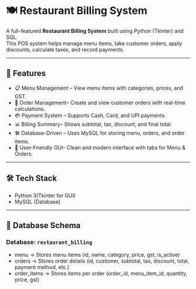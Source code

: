 # 🍽️ Restaurant Billing System  

A full-featured **Restaurant Billing System** built using Python (Tkinter) and SQL.  
This POS system helps manage menu items, take customer orders, apply discounts, calculate taxes, and record payments.  

---

## 🚀 Features  
- 📋 Menu Management – View menu items with categories, prices, and GST.  
- 🧾 Order Management– Create and view customer orders with real-time calculations.  
- 💳 Payment System – Supports Cash, Card, and UPI payments.  
- 📊 Billing Summary– Shows subtotal, tax, discount, and final total.  
- 🛠️ Database-Driven – Uses MySQL for storing menu, orders, and order items.  
- 🎨 User-Friendly GUI– Clean and modern interface with tabs for Menu & Orders.  

---

## 🛠️ Tech Stack  
- Python 3(Tkinter for GUI)  
- MySQL (Database)  

---

## 📂 Database Schema  

### Database: `restaurant_billing`  
- menu → Stores menu items (id, name, category, price, gst, is_active)  
- orders → Stores order details (id, customer, subtotal, tax, discount, total, payment method, etc.)  
- order_items → Stores items per order (order_id, menu_item_id, quantity, price, gst)  

